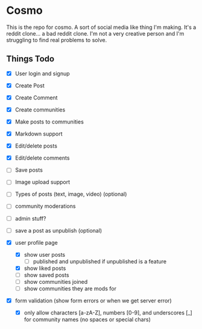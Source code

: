 # Cosmo

This is the repo for cosmo. A sort of social media like thing I'm making. It's a reddit clone... a bad reddit clone. I'm not a very creative person and I'm struggling to find real problems to solve.

## Things Todo

- [x] User login and signup
- [x] Create Post
- [x] Create Comment
- [x] Create communities
- [x] Make posts to communities
- [x] Markdown support
- [x] Edit/delete posts
- [x] Edit/delete comments
- [ ] Save posts
- [ ] Image upload support
- [ ] Types of posts (text, image, video) (optional)
- [ ] community moderations
- [ ] admin stuff?
- [ ] save a post as unpublish (optional)
- [x] user profile page

  - [x] show user posts
    - [ ] published and unpublished if unpublished is a feature
  - [x] show liked posts
  - [ ] show saved posts
  - [ ] show communities joined
  - [ ] show communities they are mods for

- [x] form validation (show form errors or when we get server error)
  - [x] only allow characters [a-zA-Z], numbers [0-9], and underscores [_] for community names (no spaces or special chars)
